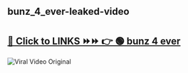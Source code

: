 
 ## bunz_4_ever-leaked-video 

# <h2><a href="https://clipsfans.com/bunz_4_ever&ref=git">🔗 Click to LINKS ⏩⏩ 👉 🟢 bunz 4 ever </a></h2>

<a href="https://clipsfans.com/bunz_4_ever&ref=git" rel="nofollow" data-target="animated-image.originalLink"><img src="https://i.ibb.co.com/xMMVF88/686577567.gif" alt="Viral Video Original" style="max-width: 100%; display: inline-block;" data-target="animated-image.originalImage"></a>
